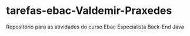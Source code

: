 # tarefas-ebac-Valdemir-Praxedes
Repositório para as atividades do curso Ebac Especialista Back-End Java

